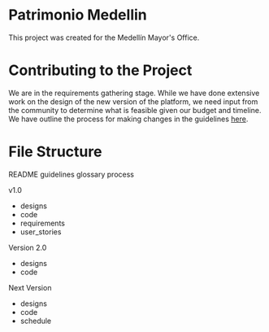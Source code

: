 # Patrimonio Medellin
This project was created for the Medellín Mayor's Office.

# Contributing to the Project
We are in the requirements gathering stage. While we have done extensive work on the design of the new version of the platform, we need input from the community to determine what is feasible given our budget and timeline. We have outline the process for making changes in the guidelines [here](./guidelines.md).

# File Structure
README
guidelines
glossary
process

v1.0
- designs
- code
- requirements
- user_stories

Version 2.0
- designs
- code

Next Version
- designs
- code
- schedule
